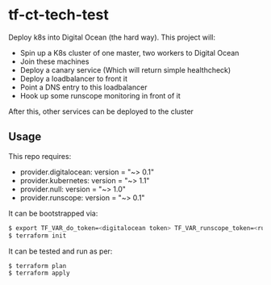 tf-ct-tech-test
==

Deploy k8s into Digital Ocean (the hard way). This project will:

 * Spin up a K8s cluster of one master, two workers to Digital Ocean
 * Join these machines
 * Deploy a canary service (Which will return simple healthcheck)
 * Deploy a loadbalancer to front it
 * Point a DNS entry to this loadbalancer
 * Hook up some runscope monitoring in front of it

After this, other services can be deployed to the cluster

## Usage

This repo requires:

* provider.digitalocean: version = "~> 0.1"
* provider.kubernetes: version = "~> 1.1"
* provider.null: version = "~> 1.0"
* provider.runscope: version = "~> 0.1"

It can be bootstrapped via:

```bash
$ export TF_VAR_do_token=<digitalocean token> TF_VAR_runscope_token=<runscope api token>
$ terraform init
```

It can be tested and run as per:

```bash
$ terraform plan
$ terraform apply
```
